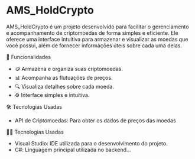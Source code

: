 # AMS_HoldCrypto


AMS_HoldCrypto é um projeto desenvolvido para facilitar o gerenciamento e acompanhamento de criptomoedas de forma simples e eficiente. 
Ele oferece uma interface intuitiva para armazenar e visualizar as moedas que você possui, além de fornecer informações úteis sobre cada uma delas.

🚀 Funcionalidades

- 🪙 Armazena e organiza suas criptomoedas.
- 📊 Acompanha as flutuações de preços.
- 🔍 Visualiza detalhes sobre cada moeda.
- ⚙️ Interface simples e intuitiva.
  
🛠️ Tecnologias Usadas
- API de Criptomoedas: Para obter os dados de preços das moedas



🧑‍💻 Tecnologias Usadas

- Visual Studio: IDE utilizada para o desenvolvimento do projeto.
- C#: Linguagem principal utilizada no backend...






